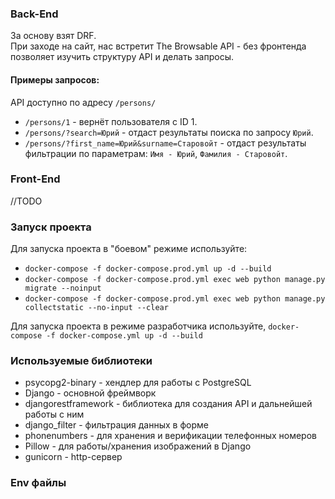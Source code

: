 ### Back-End
За основу взят DRF.  
При заходе на сайт, нас встретит The Browsable API - без фронтенда позволяет изучить структуру API и делать запросы.  


#### Примеры запросов:
API доступно по адресу ```/persons/```
- ```/persons/1``` - вернёт пользователя с ID 1. 
- ```/persons/?search=Юрий``` - отдаст результаты поиска по запросу ```Юрий```. 
- ```/persons/?first_name=Юрий&surname=Старовойт``` - отдаст результаты фильтрации по параметрам: ```Имя - Юрий```, ```Фамилия - Старовойт```. 


### Front-End
//TODO



### Запуск проекта
Для запуска проекта в "боевом" режиме используйте:  
- ```docker-compose -f docker-compose.prod.yml up -d --build```  
- ```docker-compose -f docker-compose.prod.yml exec web python manage.py migrate --noinput```  
- ```docker-compose -f docker-compose.prod.yml exec web python manage.py collectstatic --no-input --clear```  

Для запуска проекта в режиме разработчика используйте,
```docker-compose -f docker-compose.yml up -d --build```  



### Используемые библиотеки
 - psycopg2-binary - хендлер для работы с PostgreSQL
 - Django - основной фреймворк
 - djangorestframework - библиотека для создания API и дальнейшей работы с ним 
 - django_filter - фильтрация данных в форме
 - phonenumbers - для хранения и верификации телефонных номеров
 - Pillow - для работы/хранения изображений в Django
 - gunicorn - http-сервер

### Env файлы
